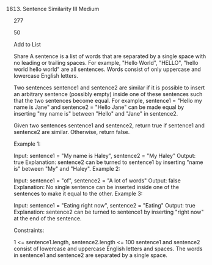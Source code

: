 1813. Sentence Similarity III
Medium

277

50

Add to List

Share
A sentence is a list of words that are separated by a single space with no leading or trailing spaces. For example, "Hello World", "HELLO", "hello world hello world" are all sentences. Words consist of only uppercase and lowercase English letters.

Two sentences sentence1 and sentence2 are similar if it is possible to insert an arbitrary sentence (possibly empty) inside one of these sentences such that the two sentences become equal. For example, sentence1 = "Hello my name is Jane" and sentence2 = "Hello Jane" can be made equal by inserting "my name is" between "Hello" and "Jane" in sentence2.

Given two sentences sentence1 and sentence2, return true if sentence1 and sentence2 are similar. Otherwise, return false.

 

Example 1:

Input: sentence1 = "My name is Haley", sentence2 = "My Haley"
Output: true
Explanation: sentence2 can be turned to sentence1 by inserting "name is" between "My" and "Haley".
Example 2:

Input: sentence1 = "of", sentence2 = "A lot of words"
Output: false
Explanation: No single sentence can be inserted inside one of the sentences to make it equal to the other.
Example 3:

Input: sentence1 = "Eating right now", sentence2 = "Eating"
Output: true
Explanation: sentence2 can be turned to sentence1 by inserting "right now" at the end of the sentence.
 

Constraints:

1 <= sentence1.length, sentence2.length <= 100
sentence1 and sentence2 consist of lowercase and uppercase English letters and spaces.
The words in sentence1 and sentence2 are separated by a single space.